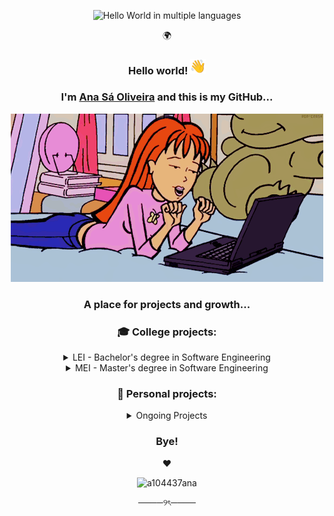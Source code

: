 <div align="center">
<p>
  <img src="https://readme-typing-svg.herokuapp.com?font=Fira+Code&size=22&color=FF69B4&center=true&vCenter=true&width=300&height=30&duration=3000&pause=1000&lines=Hello+World;Olá+Mundo;Hola+Mundo;Bonjour+le+monde;Ciao+Mondo;Hallo+Welt;こんにちは世界;안녕하세요+세계;Привет+мир;你好，世界;مرحبا+بالعالم" alt="Hello World in multiple languages" style="max-width: 100%; height: auto;" />
</p>
<p>🌍</p>
<h3>Hello world! <img src="waving_hand.gif" style="height: 1.5em;"/></h3>
<h3>I'm <a href="https://a104437ana.github.io/">Ana Sá Oliveira</a> and this is my GitHub...</h3>
<p>
  <img src="gif.gif"/>
</p>
<h3>A place for projects and growth...</h3>
<h3>🎓 College projects:</h3>
<details>
  <summary>LEI - Bachelor's degree in Software Engineering</summary>
<details>
  <summary>1st year</summary>

| 🗓️ Year | 🗓️ Semester | 🗂️ Project | ✅ Grade |
|:---------:|:---------:|:---------:|:---------:|
| 1st | 1st | [LI1](https://github.com/a104437ana/LI1) | 16/20 |
| 1st | 2nd | [LI2](https://github.com/a104437ana/LI2) | 18/20 |
</details>
<details>
  <summary>2nd year</summary>

| 🗓️ Year | 🗓️ Semester | 🗂️ Project | ✅ Grade |
|:---------:|:---------:|:---------:|:---------:|
| 2nd | 1st | [LI3](https://github.com/a104437ana/LI3) | 19/20 |
| 2nd | 2nd | [BD](https://github.com/a104437ana/BD) | 19/20 |
| 2nd | 2nd | [IO](https://github.com/a104437ana/IO) | 17/20 |
| 2nd | 2nd | [POO](https://github.com/a104437ana/POO) | 18/20 |
| 2nd | 2nd | [RC](https://github.com/a104437ana/RC) | 16.83/20 |
| 2nd | 2nd | [SO](https://github.com/a104437ana/SO) | 19.1/20 |
</details>
<details>
  <summary>3rd year</summary>

| 🗓️ Year | 🗓️ Semester | 🗂️ Project | ✅ Grade |
|:---------:|:---------:|:---------:|:---------:|
| 3rd | 1st | [CP](https://github.com/a104437ana/CP) | 19/20 |
| 3rd | 1st | [CC](https://github.com/a104437ana/CC) | 14.1/20 |
| 3rd | 1st | [DSS](https://github.com/a104437ana/DSS) | 18/20 |
| 3rd | 1st | [IA](https://github.com/a104437ana/IA) | 17/20 |
| 3rd | 1st | [LI4](https://github.com/a104437ana/LI4) | 17/20 |
| 3rd | 1st | [SD](https://github.com/a104437ana/SD) | 18.4/20 |
| 3rd | 2nd | [PL](https://github.com/a104437ana/PL) | 18/20 |
| 3rd | 2nd | [EngWeb](https://github.com/a104437ana/EngWeb) | 17/20 |
| 3rd | 2nd | [CG](https://github.com/a104437ana/CG) | 20/20 |
| 3rd | 2nd | [ADI](https://github.com/a104437ana/ADI) | 20/20 |
| 3rd | 2nd | [SSI](https://github.com/a104437ana/SSI) | 16.85/20 |
| 3rd | 2nd | [IPM](https://github.com/a104437ana/IPM) | 19/20 |
| 3rd | 2nd | [PL2025](https://github.com/a104437ana/PL2025) | 20/20 |
| 3rd | 2nd | [EngWeb2025](https://github.com/a104437ana/EngWeb2025) | 20/20 |
| 3rd | 2nd | [ENGWEB2025-Normal](https://github.com/a104437ana/ENGWEB2025-Normal) | 18.2/20 |
| 3rd | 2nd | [EngWeb-Tutorial](https://github.com/a104437ana/EngWeb-Tutorial) | - |
| 3rd | 2nd | [HACKATHON-BUGSBYTE-2025](https://github.com/a104437ana/HACKATHON-BUGSBYTE-2025) | - |
</details>
</details>
<details>
  <summary>MEI - Master's degree in Software Engineering</summary>
  <details>
  <summary>4th year</summary>
    ...
</details>
  <details>
  <summary>5th year</summary>
    ...
</details>
</details>
<h3>🌷 Personal projects:</h3>
<details>
  <summary>Ongoing Projects</summary>

| 🔍 Overview | 🗂️ Project |
|:---------:|:---------:|
| Portfolio Website | [a104437ana.github.io](https://github.com/a104437ana/a104437ana.github.io) |
| Curriculum Vitae | [cv](https://github.com/a104437ana/cv) |
| The Site of Answers | [the-site-of-answers](https://github.com/a104437ana/the-site-of-answers) |
| README | [a104437ana](https://github.com/a104437ana/a104437ana) |
</details>
<h3>Bye!</h3>
<p>❤️</p>
<p>
  <img src="https://komarev.com/ghpvc/?username=a104437ana&label=Profile%20Views&color=ff69b4&style=flat" alt="a104437ana" />
</p>
────୨ৎ────
</div>
